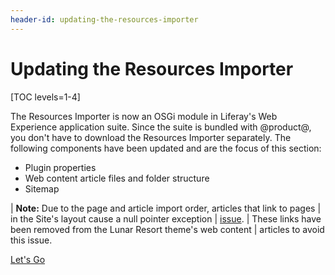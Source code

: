 ```yaml
---
header-id: updating-the-resources-importer
---
```


# Updating the Resources Importer

[TOC levels=1-4]

The Resources Importer is now an OSGi module in Liferay's Web Experience
application suite. Since the suite is bundled with @product@, you don't have to
download the Resources Importer separately. The following components have been
updated and are the focus of this section:

- Plugin properties
- Web content article files and folder structure
- Sitemap

| **Note:** Due to the page and article import order, articles that link to pages
| in the Site's layout cause a null pointer exception
| [issue](https://issues.liferay.com/browse/LPS-64859).
| These links have been removed from the Lunar Resort theme's web content
| articles to avoid this issue.

<a class="go-link btn btn-primary" href="/develop/tutorials/-/knowledge_base/7-2/updating-6-2-liferay-plugin-package-properties">Let's Go<span class="icon-circle-arrow-right"></span></a>
